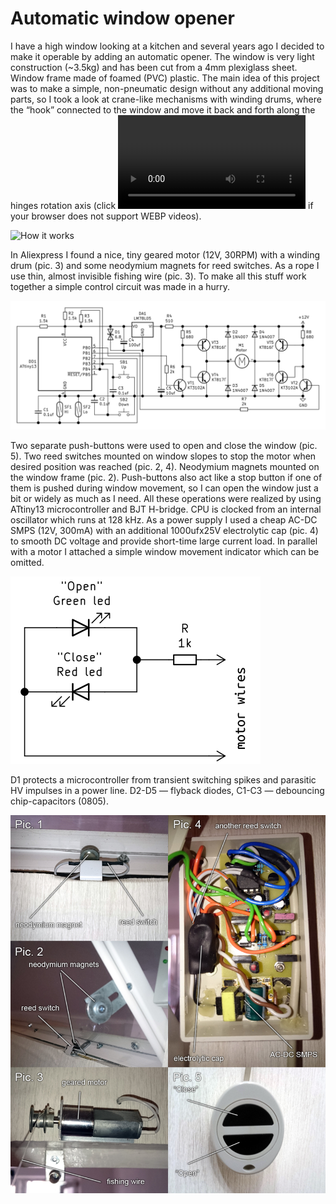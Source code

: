 # Automatic window opener

I have a high window looking at a kitchen and several years ago I decided to make it operable by adding an automatic opener. The window is very light construction (~3.5kg) and has been cut from a 4mm plexiglass sheet. Window frame made of foamed (PVC) plastic.
The main idea of this project was to make a simple, non-pneumatic design without any additional moving parts, so I took a look at crane-like mechanisms with winding drums, where the “hook” connected to the window and move it back and forth along the hinges rotation axis (click ![here](how_it_works.mp4) if your browser does not support WEBP videos).

![How it works](how_it_works.webp)

In Aliexpress I found a nice, tiny geared motor (12V, 30RPM) with a winding drum (pic. 3) and some neodymium magnets for reed switches. As a rope I use thin, almost invisible fishing wire (pic. 3). To make all this stuff work together a simple control circuit was made in a hurry.

![Principal circuit](circuit.png)

Two separate push-buttons were used to open and close the window (pic. 5). Two reed switches mounted on window slopes to stop the motor when desired position was reached (pic. 2, 4). Neodymium magnets mounted on the window frame (pic. 2). Push-buttons also act like a stop button if one of them is pushed during window movement, so I can open the window just a bit or widely as much as I need.
All these operations were realized by using ATtiny13 microcontroller and BJT H-bridge. CPU is clocked from an internal oscillator which runs at 128 kHz.  As a power supply I used a cheap AC-DC SMPS  (12V, 300mA) with an additional 1000ufx25V electrolytic cap (pic. 4) to smooth DC voltage and provide short-time large current load. In parallel with a motor I attached a simple window movement indicator which can be omitted.

![Indicator](indicator.png)

D1 protects a microcontroller from transient switching spikes and parasitic HV impulses in a power line. D2-D5 — flyback diodes, C1-C3 — debouncing chip-capacitors (0805).

![Overview](overview.jpg)

